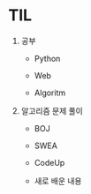 # TIL

1. 공부
   
   - Python
   
   - Web
   
   - Algoritm

2. 알고리즘 문제 풀이
   
   - BOJ
   
   - SWEA
   
   - CodeUp
   
   - 새로 배운 내용
